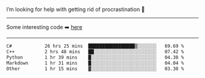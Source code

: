 I’m looking for help with getting rid of procrastination 🤔

-----

Some interesting code :arrow_right: [here](https://github.com/zhen8838/playground)

-----

<!--START_SECTION:waka-->

```txt
C#            26 hrs 25 mins  █████████████████▒░░░░░░░   69.69 %
C++           2 hrs 48 mins   ██░░░░░░░░░░░░░░░░░░░░░░░   07.42 %
Python        1 hr 39 mins    █░░░░░░░░░░░░░░░░░░░░░░░░   04.38 %
Markdown      1 hr 31 mins    █░░░░░░░░░░░░░░░░░░░░░░░░   04.04 %
Other         1 hr 15 mins    ▓░░░░░░░░░░░░░░░░░░░░░░░░   03.30 %
```

<!--END_SECTION:waka-->

<!--
**zhen8838/zhen8838** is a ✨ _special_ ✨ repository because its `README.md` (this file) appears on your GitHub profile.

Here are some ideas to get you started:

- 🔭 I’m currently working on ...
- 🌱 I’m currently learning ...
- 👯 I’m looking to collaborate on ...
 ...
- 💬 Ask me about ...
- 📫 How to reach me: ...
- 😄 Pronouns: ...
- ⚡ Fun fact: ...
-->
